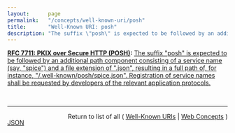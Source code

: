 ```yaml
---
layout:      page
permalink:   "/concepts/well-known-uri/posh"
title:       "Well-Known URI: posh"
description: "The suffix \"posh\" is expected to be followed by an additional path component consisting of a service name (say, \"spice\") and a file extension of \".json\", resulting in a full path of, for instance, \"/.well-known/posh/spice.json\". Registration of service names shall be requested by developers of the relevant application protocols."
---
```


**[RFC 7711: PKIX over Secure HTTP (POSH)](/specs/IETF/RFC/7711 "Experience has shown that it is difficult to deploy proper PKIX certificates for Transport Layer Security (TLS) in multi-tenanted environments. As a result, domains hosted in such environments often deploy applications using certificates that identify the hosting service, not the hosted domain. Such deployments force end users and peer services to accept a certificate with an improper identifier, resulting in degraded security. This document defines methods that make it easier to deploy certificates for proper server identity checking in non-HTTP application protocols. Although these methods were developed for use in the Extensible Messaging and Presence Protocol (XMPP) as a Domain Name Association (DNA) prooftype, they might also be usable in other non-HTTP application protocols."):** [The suffix "posh" is expected to be followed by an additional path component consisting of a service name (say, "spice") and a file extension of ".json", resulting in a full path of, for instance, "/.well-known/posh/spice.json". Registration of service names shall be requested by developers of the relevant application protocols.](http://tools.ietf.org/html/rfc7711#section-9.1 "Read documentation for Well-Known URI &#34;posh&#34;")

<br/>
<hr/>

<p style="float : left"><a href="./posh.json" title="JSON representing this particular Web Concept value">JSON</a></p>
<p style="text-align: right">Return to list of all ( <a href="../well-known-uris">Well-Known URIs</a> | <a href="../">Web Concepts</a> )</p>
